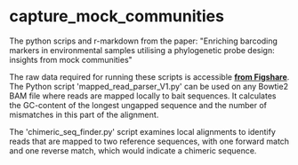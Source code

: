 # capture_mock_communities
The python scrips and r-markdown from the paper: "Enriching barcoding markers in environmental samples utilising a phylogenetic probe design: insights from mock communities"

The raw data required for running these scripts is accessible <a href="dx.doi.org/10.6084/m9.figshare.26044429" target="_blank"><b>from Figshare</b></a>. The Python script 'mapped_read_parser_V1.py' can be used on any Bowtie2 BAM file where reads are mapped locally to bait sequences. It calculates the GC-content of the longest ungapped sequence and the number of mismatches in this part of the alignment.

The 'chimeric_seq_finder.py' script examines local alignments to identify reads that are mapped to two reference sequences, with one forward match and one reverse match, which would indicate a chimeric sequence. 
